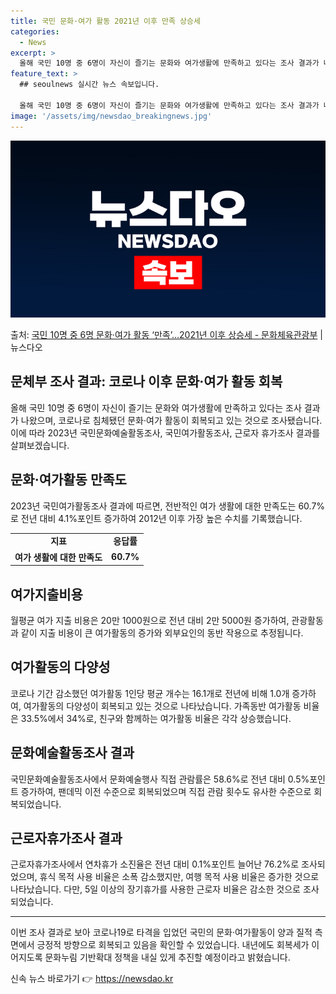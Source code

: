 ```yaml
---
title: 국민 문화·여가 활동 2021년 이후 만족 상승세
categories:
  - News
excerpt: >
  올해 국민 10명 중 6명이 자신이 즐기는 문화와 여가생활에 만족하고 있다는 조사 결과가 나왔다. 또 코로나…
feature_text: >
  ## seoulnews 실시간 뉴스 속보입니다.

  올해 국민 10명 중 6명이 자신이 즐기는 문화와 여가생활에 만족하고 있다는 조사 결과가 나왔다. 또 코로나…
image: '/assets/img/newsdao_breakingnews.jpg'
---
```


![뉴스다오 속보](/assets/img/newsdao_breakingnews.jpg)

<p>출처: <a href="https://newsdao.kr/2877" rel="dofollow">국민 10명 중 6명 문화·여가 활동 ‘만족’…2021년 이후 상승세 - 문화체육관광부</a> | 뉴스다오</p>

<h2>문체부 조사 결과: 코로나 이후 문화·여가 활동 회복</h2>
<p data-ke-size="size16">올해 국민 10명 중 6명이 자신이 즐기는 문화와 여가생활에 만족하고 있다는 조사 결과가 나왔으며, 코로나로 침체됐던 문화·여가 활동이 회복되고 있는 것으로 조사됐습니다. 이에 따라 2023년 국민문화예술활동조사, 국민여가활동조사, 근로자 휴가조사 결과를 살펴보겠습니다.</p>

<h2>문화·여가활동 만족도</h2>
<p data-ke-size="size16">2023년 국민여가활동조사 결과에 따르면, 전반적인 여가 생활에 대한 만족도는 60.7%로 전년 대비 4.1%포인트 증가하여 2012년 이후 가장 높은 수치를 기록했습니다.</p>
<table>
  <tr>
    <td style="text-align: center; height: 17px;"><b>지표</b></td>
    <td style="text-align: center; height: 17px;"><b>응답률</b></td>
  </tr>
  <tr>
    <td style="text-align: center; height: 17px;"><b>여가 생활에 대한 만족도</b></td>
    <td style="text-align: center; height: 17px;"><b>60.7%</b></td>
  </tr>
</table>

<h2>여가지출비용</h2>
<p data-ke-size="size16">월평균 여가 지출 비용은 20만 1000원으로 전년 대비 2만 5000원 증가하여, 관광활동과 같이 지출 비용이 큰 여가활동의 증가와 외부요인의 동반 작용으로 추정됩니다.</p>

<h2>여가활동의 다양성</h2>
<p data-ke-size="size16">코로나 기간 감소했던 여가활동 1인당 평균 개수는 16.1개로 전년에 비해 1.0개 증가하여, 여가활동의 다양성이 회복되고 있는 것으로 나타났습니다. 가족동반 여가활동 비율은 33.5%에서 34%로, 친구와 함께하는 여가활동 비율은 각각 상승했습니다.</p>

<h2>문화예술활동조사 결과</h2>
<p data-ke-size="size16">국민문화예술활동조사에서 문화예술행사 직접 관람률은 58.6%로 전년 대비 0.5%포인트 증가하여, 팬데믹 이전 수준으로 회복되었으며 직접 관람 횟수도 유사한 수준으로 회복되었습니다.</p>

<h2>근로자휴가조사 결과</h2>
<p data-ke-size="size16">근로자휴가조사에서 연차휴가 소진율은 전년 대비 0.1%포인트 늘어난 76.2%로 조사되었으며, 휴식 목적 사용 비율은 소폭 감소했지만, 여행 목적 사용 비율은 증가한 것으로 나타났습니다. 다만, 5일 이상의 장기휴가를 사용한 근로자 비율은 감소한 것으로 조사되었습니다.</p>
<hr>
<p data-ke-size="size16">이번 조사 결과로 보아 코로나19로 타격을 입었던 국민의 문화·여가활동이 양과 질적 측면에서 긍정적 방향으로 회복되고 있음을 확인할 수 있었습니다. 내년에도 회복세가 이어지도록 문화누림 기반확대 정책을 내실 있게 추진할 예정이라고 밝혔습니다.</p> 

신속 뉴스 바로가기 👉 <a href="https://newsdao.kr" rel="dofollow">https://newsdao.kr</a>


